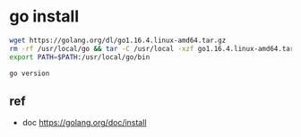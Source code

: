 # go install

```bash
wget https://golang.org/dl/go1.16.4.linux-amd64.tar.gz
rm -rf /usr/local/go && tar -C /usr/local -xzf go1.16.4.linux-amd64.tar.gz
export PATH=$PATH:/usr/local/go/bin

go version
```

## ref

- doc <https://golang.org/doc/install>

